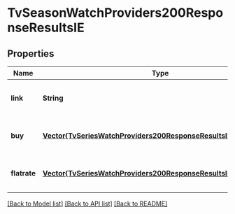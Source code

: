 # TvSeasonWatchProviders200ResponseResultsIE


## Properties
Name | Type | Description | Notes
------------ | ------------- | ------------- | -------------
**link** | **String** |  | [optional] [default to nothing]
**buy** | [**Vector{TvSeriesWatchProviders200ResponseResultsIEBuyInner}**](TvSeriesWatchProviders200ResponseResultsIEBuyInner.md) |  | [optional] [default to nothing]
**flatrate** | [**Vector{TvSeriesWatchProviders200ResponseResultsIEFlatrateInner}**](TvSeriesWatchProviders200ResponseResultsIEFlatrateInner.md) |  | [optional] [default to nothing]


[[Back to Model list]](../README.md#models) [[Back to API list]](../README.md#api-endpoints) [[Back to README]](../README.md)


